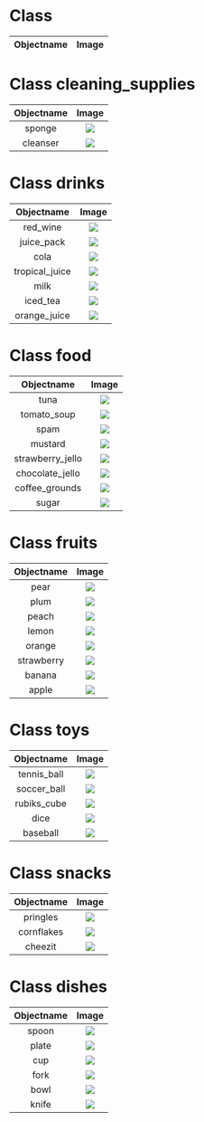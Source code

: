 # Class 

| Objectname               |  Image                   |
:-------------------------:|:-------------------------:


# Class cleaning_supplies

| Objectname               |  Image                   |
:-------------------------:|:-------------------------:
| sponge  |  ![](objects/cleaning_supplies/sponge.JPG) |
| cleanser  |  ![](objects/cleaning_supplies/cleanser.png) |


# Class drinks

| Objectname               |  Image                   |
:-------------------------:|:-------------------------:
| red_wine  |  ![](objects/drinks/red_wine.JPG) |
| juice_pack  |  ![](objects/drinks/juice_pack.JPG) |
| cola  |  ![](objects/drinks/cola.JPG) |
| tropical_juice  |  ![](objects/drinks/tropical_juice.JPG) |
| milk  |  ![](objects/drinks/milk.JPG) |
| iced_tea  |  ![](objects/drinks/iced_tea.JPG) |
| orange_juice  |  ![](objects/drinks/orange_juice.JPG) |


# Class food

| Objectname               |  Image                   |
:-------------------------:|:-------------------------:
| tuna  |  ![](objects/food/tuna.png) |
| tomato_soup  |  ![](objects/food/tomato_soup.png) |
| spam  |  ![](objects/food/spam.png) |
| mustard  |  ![](objects/food/mustard.png) |
| strawberry_jello  |  ![](objects/food/strawberry_jello.png) |
| chocolate_jello  |  ![](objects/food/chocolate_jello.png) |
| coffee_grounds  |  ![](objects/food/coffee_grounds.png) |
| sugar  |  ![](objects/food/sugar.png) |


# Class fruits

| Objectname               |  Image                   |
:-------------------------:|:-------------------------:
| pear  |  ![](objects/fruits/pear.png) |
| plum  |  ![](objects/fruits/plum.png) |
| peach  |  ![](objects/fruits/peach.png) |
| lemon  |  ![](objects/fruits/lemon.png) |
| orange  |  ![](objects/fruits/orange.png) |
| strawberry  |  ![](objects/fruits/strawberry.png) |
| banana  |  ![](objects/fruits/banana.png) |
| apple  |  ![](objects/fruits/apple.png) |


# Class toys

| Objectname               |  Image                   |
:-------------------------:|:-------------------------:
| tennis_ball  |  ![](objects/toys/tennis_ball.png) |
| soccer_ball  |  ![](objects/toys/soccer_ball.jpg) |
| rubiks_cube  |  ![](objects/toys/rubiks_cube.png) |
| dice  |  ![](objects/toys/dice.png) |
| baseball  |  ![](objects/toys/baseball.png) |


# Class snacks

| Objectname               |  Image                   |
:-------------------------:|:-------------------------:
| pringles  |  ![](objects/snacks/pringles.png) |
| cornflakes  |  ![](objects/snacks/cornflakes.JPG) |
| cheezit  |  ![](objects/snacks/cheezit.png) |


# Class dishes

| Objectname               |  Image                   |
:-------------------------:|:-------------------------:
| spoon  |  ![](objects/dishes/spoon.png) |
| plate  |  ![](objects/dishes/plate.png) |
| cup  |  ![](objects/dishes/cup.png) |
| fork  |  ![](objects/dishes/fork.png) |
| bowl  |  ![](objects/dishes/bowl.png) |
| knife  |  ![](objects/dishes/knife.png) |


